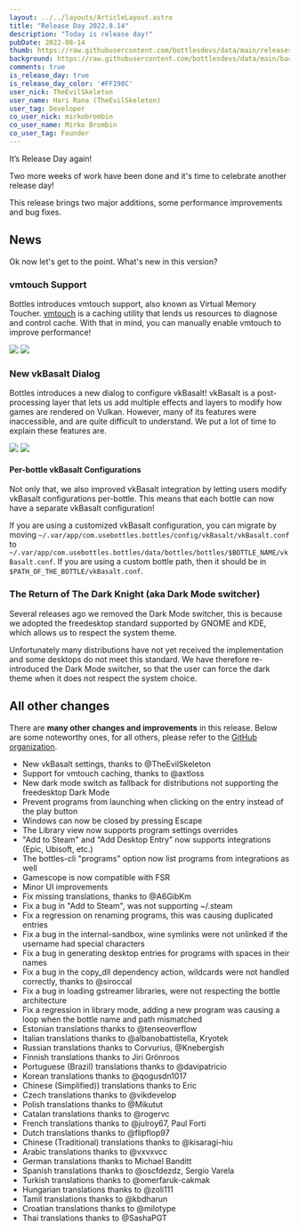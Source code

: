 ```yaml
---
layout: ../../layouts/ArticleLayout.astro
title: "Release Day 2022.8.14"
description: "Today is release day!"
pubDate: 2022-08-14
thumb: https://raw.githubusercontent.com/bottlesdevs/data/main/releases/2022.8.14/release-day.png
background: https://raw.githubusercontent.com/bottlesdevs/data/main/backgrounds/2022.8.14.png
comments: true
is_release_day: true
is_release_day_color: '#FF198C'
user_nick: TheEvilSkeleton
user_name: Hari Rana (TheEvilSkeleton)
user_tag: Developer
co_user_nick: mirkobrombin
co_user_name: Mirko Brombin
co_user_tag: Founder
---
```


It’s Release Day again!

Two more weeks of work have been done and it's time to celebrate another release day!

This release brings two major additions, some performance improvements and bug fixes.

## News
Ok now let's get to the point. What's new in this version?

### vmtouch Support
Bottles introduces vmtouch support, also known as Virtual Memory Toucher.
[vmtouch](https://github.com/hoytech/vmtouch) is a caching utility that lends
us resources to diagnose and control cache. With that in mind, you can manually
enable vmtouch to improve performance!

<img tooltip="Bottles vmtouch support" class="on-light" src="/uploads/vmtouch-dialog.png" />
<img tooltip="Bottles vmtouch support (dark)" class="on-dark" src="/uploads/vmtouch-dialog-dark.png" />

### New vkBasalt Dialog
Bottles introduces a new dialog to configure vkBasalt! vkBasalt is a
post-processing layer that lets us add multiple effects and layers to modify how
games are rendered on Vulkan. However, many of its features were inaccessible,
and are quite difficult to understand. We put a lot of time to explain these
features are.

<img tooltip="Bottles new vkBasalt dialog" class="on-light" src="/uploads/vkbasalt-dialog.png" />
<img tooltip="Bottles new vkBasalt dialog (dark)" class="on-dark" src="/uploads/vkbasalt-dialog-dark.png" />

#### Per-bottle vkBasalt Configurations
Not only that, we also improved vkBasalt integration by letting users modify
vkBasalt configurations per-bottle. This means that each bottle can now have
a separate vkBasalt configuration!

If you are using a customized vkBasalt configuration, you can migrate by moving
`~/.var/app/com.usebottles.bottles/config/vkBasalt/vkBasalt.conf` to
`~/.var/app/com.usebottles.bottles/data/bottles/bottles/$BOTTLE_NAME/vkBasalt.conf`.
If you are using a custom bottle path, then it should be in
`$PATH_OF_THE_BOTTLE/vkBasalt.conf`.

### The Return of The Dark Knight (aka Dark Mode switcher)
Several releases ago we removed the Dark Mode switcher, this is because we adopted 
the freedesktop standard supported by GNOME and KDE, which allows us to respect the 
system theme.

Unfortunately many distributions have not yet received the implementation and some 
desktops do not meet this standard. We have therefore re-introduced the Dark Mode 
switcher, so that the user can force the dark theme when it does not respect the 
system choice.

## All other changes
There are **many other changes and improvements** in this release. Below are 
some noteworthy ones, for all others, please refer to the 
[GitHub organization](https://github.com/bottlesdevs).

 * New vkBasalt settings, thanks to @TheEvilSkeleton
 * Support for vmtouch caching, thanks to @axtloss
 * New dark mode switch as fallback for distributions not supporting the freedesktop Dark Mode
 * Prevent programs from launching when clicking on the entry instead of the play button
 * Windows can now be closed by pressing Escape
 * The Library view now supports program settings overrides
 * "Add to Steam" and "Add Desktop Entry" now supports integrations (Epic, Ubisoft, etc.)
 * The bottles-cli "programs" option now list programs from integrations as well
 * Gamescope is now compatible with FSR
 * Minor UI improvements
 * Fix missing translations, thanks to @A6GibKm
 * Fix a bug in "Add to Steam", was not supporting ~/.steam
 * Fix a regression on renaming programs, this was causing duplicated entries
 * Fix a bug in the internal-sandbox, wine symlinks were not unlinked if the username had special characters
 * Fix a bug in generating desktop entries for programs with spaces in their names
 * Fix a bug in the copy_dll dependency action, wildcards were not handled correctly, thanks to @siroccal
 * Fix a bug in loading gstreamer libraries, were not respecting the bottle architecture
 * Fix a regression in library mode, adding a new program was causing a loop when the bottle name and path mismatched
 * Estonian translations thanks to @tenseoverflow  
 * Italian translations thanks to @albanobattistella, Kryotek
 * Russian translations thanks to Corvurius, @Knebergish
 * Finnish translations thanks to Jiri Grönroos
 * Portuguese (Brazil) translations thanks to @davipatricio
 * Korean translations thanks to @qogusdn1017
 * Chinese (Simplified)) translations thanks to Eric  
 * Czech translations thanks to @vikdevelop
 * Polish translations thanks to @Mikutut
 * Catalan translations thanks to @rogervc
 * French translations thanks to @julroy67, Paul Forti
 * Dutch translations thanks to @flipflop97
 * Chinese (Traditional) translations thanks to @kisaragi-hiu
 * Arabic translations thanks to @vxvxvcc
 * German translations thanks to Michael Banditt
 * Spanish translations thanks to @oscfdezdz, Sergio Varela
 * Turkish translations thanks to @omerfaruk-cakmak
 * Hungarian translations thanks to @zoli111
 * Tamil translations thanks to @kbdharun
 * Croatian translations thanks to @milotype
 * Thai translations thanks to @SashaPGT
